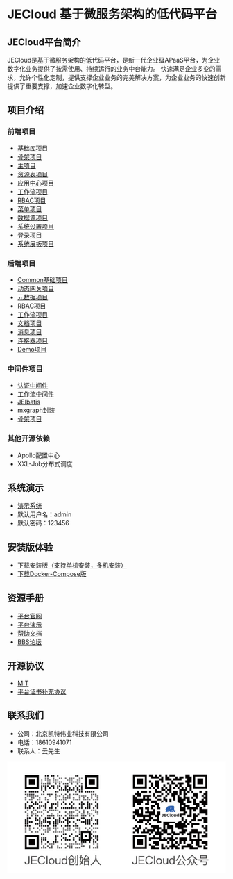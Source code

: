 # JECloud 基于微服务架构的低代码平台
## JECloud平台简介
JECloud是基于微服务架构的低代码平台，是新一代企业级APaaS平台，为企业数字化业务提供了按需使用、持续运行的业务中台能力。 快速满足企业多变的需求，允许个性化定制，提供支撑企业业务的完美解决方案，为企业业务的快速创新提供了重要支撑，加速企业数字化转型。
## 项目介绍
### 前端项目
- [基础库项目](https://gitee.com/ketr/jecloud-pc-libs.git)
- [骨架项目](https://gitee.com/ketr/jecloud-pc-archetype.git)
- [主项目](https://gitee.com/ketr/jecloud-pc-admin.git)
- [资源表项目](https://gitee.com/ketr/jecloud-pc-table.git)
- [应用中心项目](https://gitee.com/ketr/jecloud-pc-function.git)
- [工作流项目](https://gitee.com/ketr/jecloud-pc-workflow.git)
- [RBAC项目](https://gitee.com/ketr/jecloud-pc-rbac.git)
- [菜单项目](https://gitee.com/ketr/jecloud-pc-menu.git)
- [数据源项目](https://gitee.com/ketr/jecloud-pc-datasource.git)
- [系统设置项目](https://gitee.com/ketr/jecloud-pc-settings.git)
- [登录项目](https://gitee.com/ketr/jecloud-pc-login.git)
- [系统展板项目](https://gitee.com/ketr/jecloud-pc-boards.git)

### 后端项目

- [Common基础项目](https://gitee.com/ketr/jecloud-common.git)
- [动态网关项目](https://gitee.com/ketr/jecloud-gateway.git)
- [元数据项目](https://gitee.com/ketr/jecloud-meta.git)
- [RBAC项目](https://gitee.com/ketr/jecloud-rbac.git)
- [工作流项目](https://gitee.com/ketr/jecloud-workflow.git)
- [文档项目](https://gitee.com/ketr/jecloud-document.git)
- [消息项目](https://gitee.com/ketr/jecloud-messasge.git)
- [连接器项目](https://gitee.com/ketr/jecloud-connector.git)
- [Demo项目](https://gitee.com/ketr/jecloud-demo.git)

### 中间件项目

- [认证中间件](https://gitee.com/ketr/jecloud-auth.git)
- [工作流中间件](https://gitee.com/ketr/jecloud-bpm.git)
- [JEIbatis](https://gitee.com/ketr/je-ibatis.git)
- [mxgraph封装](https://gitee.com/ketr/jecloud-mxgraph.git)
- [骨架项目](https://gitee.com/ketr/jecloud-service-archetype.git)

### 其他开源依赖

- Apollo配置中心
- XXL-Job分布式调度

## 系统演示

- [演示系统](http://example.jecloud.net)
- 默认用户名：admin
- 默认密码：123456

## 安装版体验

- [下载安装版（支持单机安装，多机安装）](https://jecloud.net/experience)
- [下载Docker-Compose版](https://jecloud.net/experience)

## 资源手册

- [平台官网](http://jecloud.net)
- [平台演示](http://example.jecloud.net)
- [帮助文档](https://doc.jepaas.com/docs/je-doc-jecloud-help/je-doc-jecloud-help-1e2ka6h6mrfhi)
- [BBS论坛](http://bbs.jepaas.com)

## 开源协议
- [MIT](./LICENSE)
- [平台证书补充协议](./SUPPLEMENTAL_LICENSE.md)



## 联系我们

- 公司：北京凯特伟业科技有限公司
- 电话：18610941071
- 联系人：云先生

![公众号](docs/images/orcode.jpg)